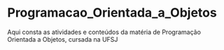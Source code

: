 # Programacao_Orientada_a_Objetos
Aqui consta as atividades e conteúdos da matéria de Programação Orientada a Objetos, cursada na UFSJ
